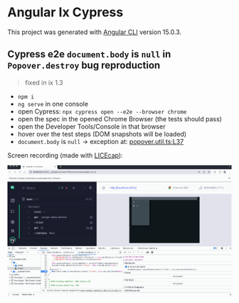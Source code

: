 # Angular Ix Cypress

This project was generated with [Angular CLI](https://github.com/angular/angular-cli) version 15.0.3.

## Cypress e2e `document.body` is `null` in `Popover.destroy` bug reproduction

> fixed in ix 1.3

- `npm i`
- `ng serve` in one console
- open Cypress: `npx cypress open --e2e --browser chrome`
- open the spec in the opened Chrome Browser (the tests should pass)
- open the Developer Tools/Console in that browser
- hover over the test steps (DOM snapshots will be loaded)
- `document.body` is `null` &rarr; exception at: [popover.util.ts:L37](https://github.com/siemens/ix/blob/ce5d7cb3e31327e84e02d4a017493ece90caf98e/packages/core/src/components/utils/popover.util.ts#L37)

Screen recording (made with [LICEcap](https://www.cockos.com/licecap/)):

![reproduction](./docs/img/cy-ix-body-null.gif)
